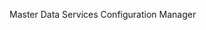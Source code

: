 <Token xmlns:xlink="http://www.w3.org/1999/xlink">Master Data Services Configuration Manager</Token>